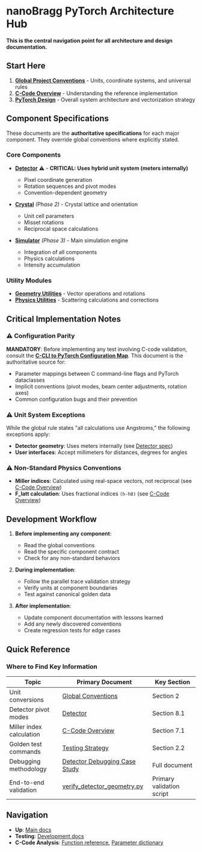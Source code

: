 # nanoBragg PyTorch Architecture Hub

**This is the central navigation point for all architecture and design documentation.**

## Start Here

1. **[Global Project Conventions](./conventions.md)** - Units, coordinate systems, and universal rules
2. **[C-Code Overview](./c_code_overview.md)** - Understanding the reference implementation
3. **[PyTorch Design](./pytorch_design.md)** - Overall system architecture and vectorization strategy

## Component Specifications

These documents are the **authoritative specifications** for each major component. They override global conventions where explicitly stated.

### Core Components
- **[Detector](./detector.md)** ⚠️ - **CRITICAL: Uses hybrid unit system (meters internally)**
  - Pixel coordinate generation
  - Rotation sequences and pivot modes
  - Convention-dependent geometry
  
- **[Crystal](./crystal.md)** *(Phase 2)* - Crystal lattice and orientation
  - Unit cell parameters
  - Misset rotations
  - Reciprocal space calculations

- **[Simulator](./simulator.md)** *(Phase 3)* - Main simulation engine
  - Integration of all components
  - Physics calculations
  - Intensity accumulation

### Utility Modules
- **[Geometry Utilities](./geometry_utils.md)** - Vector operations and rotations
- **[Physics Utilities](./physics_utils.md)** - Scattering calculations and corrections

## Critical Implementation Notes

### ⚠️ Configuration Parity
**MANDATORY**: Before implementing any test involving C-code validation, consult the **[C-CLI to PyTorch Configuration Map](../development/c_to_pytorch_config_map.md)**. This document is the authoritative source for:
- Parameter mappings between C command-line flags and PyTorch dataclasses
- Implicit conventions (pivot modes, beam center adjustments, rotation axes)
- Common configuration bugs and their prevention

### ⚠️ Unit System Exceptions
While the global rule states "all calculations use Angstroms," the following exceptions apply:
- **Detector geometry**: Uses meters internally (see [Detector spec](./detector.md#61-critical-hybrid-unit-system))
- **User interfaces**: Accept millimeters for distances, degrees for angles

### ⚠️ Non-Standard Physics Conventions
- **Miller indices**: Calculated using real-space vectors, not reciprocal (see [C-Code Overview](./c_code_overview.md#71-critical-non-standard-miller-index-calculation))
- **F_latt calculation**: Uses fractional indices `(h-h0)` (see [C-Code Overview](./c_code_overview.md#72-critical-f_latt-calculation))

## Development Workflow

1. **Before implementing any component**:
   - Read the global conventions
   - Read the specific component contract
   - Check for any non-standard behaviors
   
2. **During implementation**:
   - Follow the parallel trace validation strategy
   - Verify units at component boundaries
   - Test against canonical golden data

3. **After implementation**:
   - Update component documentation with lessons learned
   - Add any newly discovered conventions
   - Create regression tests for edge cases

## Quick Reference

### Where to Find Key Information

| Topic | Primary Document | Key Section |
|-------|-----------------|-------------|
| Unit conversions | [Global Conventions](./conventions.md) | Section 2 |
| Detector pivot modes | [Detector](./detector.md) | Section 8.1 |
| Miller index calculation | [C-Code Overview](./c_code_overview.md) | Section 7.1 |
| Golden test commands | [Testing Strategy](../development/testing_strategy.md) | Section 2.2 |
| Debugging methodology | [Detector Debugging Case Study](../development/detector_geometry_debugging.md) | Full document |
| End-to-end validation | [verify_detector_geometry.py](../../scripts/verify_detector_geometry.py) | Primary validation script |

## Navigation

- **Up**: [Main docs](../README.md)
- **Testing**: [Development docs](../development/)
- **C-Code Analysis**: [Function reference](./c_function_reference.md), [Parameter dictionary](./c_parameter_dictionary.md)